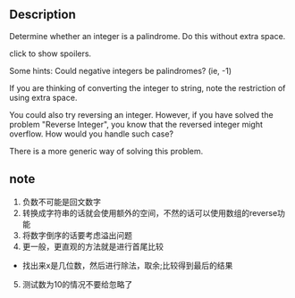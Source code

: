 ## Description

Determine whether an integer is a palindrome. Do this without extra space.

click to show spoilers.

Some hints:
Could negative integers be palindromes? (ie, -1)

If you are thinking of converting the integer to string, note the restriction of using extra space.

You could also try reversing an integer. However, if you have solved the problem "Reverse Integer", you know that the reversed integer might overflow. How would you handle such case?

There is a more generic way of solving this problem.

## note

1. 负数不可能是回文数字
2. 转换成字符串的话就会使用额外的空间，不然的话可以使用数组的reverse功能
3. 将数字倒序的话要考虑溢出问题
4. 更一般，更直观的方法就是进行首尾比较
  * 找出来x是几位数，然后进行除法，取余;比较得到最后的结果
5. 测试数为10的情况不要给忽略了